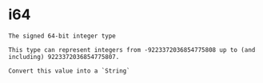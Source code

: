 # i64
`````{roto:type} i64
The signed 64-bit integer type

This type can represent integers from -9223372036854775808 up to (and including) 9223372036854775807.
`````


````{roto:function} to_string(x: i64) -> String
Convert this value into a `String`
````


